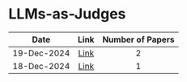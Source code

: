# LLMs-as-Judges

| Date | Link | Number of Papers |
|:----:|:----:|:----------------:|
| 19-Dec-2024 | [Link](https://github.com/Deriq-Qian-Dong/arXivReporter/blob/main/LLMs-as-Judges/19-Dec-2024_papers.md) | 2 |
| 18-Dec-2024 | [Link](https://github.com/Deriq-Qian-Dong/arXivReporter/blob/main/LLMs-as-Judges/18-Dec-2024_papers.md) | 1 |

